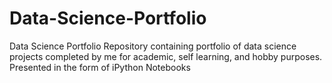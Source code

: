 # Data-Science-Portfolio
Data Science Portfolio
Repository containing portfolio of data science projects completed by me for academic, self learning, and hobby purposes. Presented in the form of iPython Notebooks
